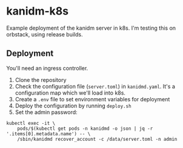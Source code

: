 # kanidm-k8s

Example deployment of the kanidm server in k8s. I'm testing this on orbstack, using release builds.

## Deployment

You'll need an ingress controller.

1. Clone the repository
2. Check the configuration file (`server.toml`) in `kanidmd.yaml`. It's a configuration map which we'll load into k8s.
3. Create a `.env` file to set environment variables for deployment
4. Deploy the configuration by running `deploy.sh`
5. Set the admin password:

```shell
kubectl exec -it \
    pods/$(kubectl get pods -n kanidmd -o json | jq -r '.items[0].metadata.name') -- \
    /sbin/kanidmd recover_account -c /data/server.toml -n admin
```
